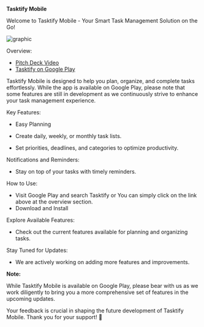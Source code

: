 **Tasktify Mobile**

Welcome to Tasktify Mobile - Your Smart Task Management Solution on the Go!

![graphic](https://github.com/dayeeen/tasktify-mobile/assets/88918777/a2455844-cc80-42a8-a235-3f33384b921a)



Overview:

- [Pitch Deck Video](https://youtu.be/ANhvFcKl5nU)
- [Tasktify on Google Play](https://play.google.com/store/apps/details?id=com.baihaqialfan.DoItActifity&pcampaignid=web_share)

Tasktify Mobile is designed to help you plan, organize, and complete tasks effortlessly. While the app is available on Google Play, please note that some features are still in development as we continuously strive to enhance your task management experience.

Key Features:

 - Easy Planning

 - Create daily, weekly, or monthly task lists.
  
 - Set priorities, deadlines, and categories to optimize productivity.
  
Notifications and Reminders:
 
 - Stay on top of your tasks with timely reminders.

How to Use:

- Visit Google Play and search Tasktify or You can simply click on the link above at the overview section.
- Download and Install

Explore Available Features:

- Check out the current features available for planning and organizing tasks.

Stay Tuned for Updates:

- We are actively working on adding more features and improvements.

**Note:**

While Tasktify Mobile is available on Google Play, please bear with us as we work diligently to bring you a more comprehensive set of features in the upcoming updates.

Your feedback is crucial in shaping the future development of Tasktify Mobile. Thank you for your support! 🚀
